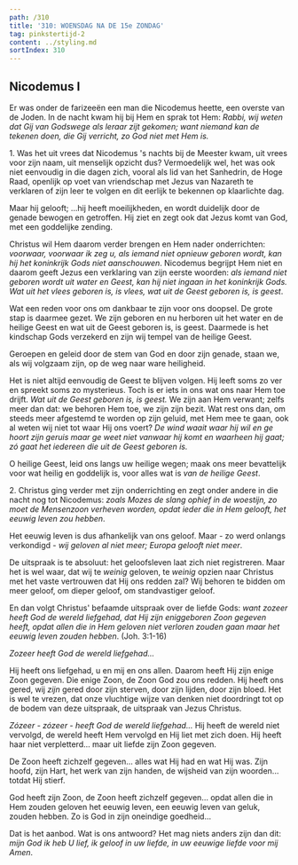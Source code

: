 ```yaml
---
path: /310
title: '310: WOENSDAG NA DE 15e ZONDAG'
tag: pinkstertijd-2
content: ../styling.md
sortIndex: 310
---
```


## Nicodemus I

Er was onder de farizeeën een man die Nicodemus heette, een overste van de Joden. In de nacht kwam hij bij Hem en sprak tot Hem: _Rabbi, wij weten dat Gij van Godswege als leraar zijt gekomen; want niemand kan de tekenen doen, die Gij verricht, zo God niet met Hem is._

1\. Was het uit vrees dat Nicodemus 's nachts bij de Meester kwam, uit vrees voor zijn naam, uit menselijk opzicht dus? Vermoedelijk wel, het was ook niet eenvoudig in die dagen zich, vooral als lid van het Sanhedrin, de Hoge Raad, openlijk op voet van vriendschap met Jezus van Nazareth te verklaren of zijn leer te volgen en dit eerlijk te bekennen op klaarlichte dag.

Maar hij gelooft; ...hij heeft moeilijkheden, en wordt duidelijk door de genade bewogen en getroffen. Hij ziet en zegt ook dat Jezus komt van God, met een goddelijke zending.

Christus wil Hem daarom verder brengen en Hem nader onderrichten: _voorwaar, voorwaar ik zeg u, als iemand niet opnieuw geboren wordt, kan hij het koninkrijk Gods niet aanschouwen_. Nicodemus begrijpt Hem niet en daarom geeft Jezus een verklaring van zijn eerste woorden: _als iemand niet geboren wordt uit water en Geest, kan hij niet ingaan in het koninkrijk Gods. Wat uit het vlees geboren is, is vlees, wat uit de Geest geboren is, is geest_.

Wat een reden voor ons om dankbaar te zijn voor ons doopsel. De grote stap is daarmee gezet. We zijn geboren en nu herboren uit het water en de heilige Geest en wat uit de Geest geboren is, is geest. Daarmede is het kindschap Gods verzekerd en zijn wij tempel van de heilige Geest.

Geroepen en geleid door de stem van God en door zijn genade, staan we, als wij volgzaam zijn, op de weg naar ware heiligheid.

Het is niet altijd eenvoudig de Geest te blijven volgen. Hij leeft soms zo ver en spreekt soms zo mysterieus. Toch is er iets in ons wat ons naar Hem toe drijft. _Wat uit de Geest geboren is, is geest._ We zijn aan Hem verwant; zelfs meer dan dat: we behoren Hem toe, we zijn zijn bezit. Wat rest ons dan, om steeds meer afgestemd te worden op zijn geluid, met Hem mee te gaan, ook al weten wij niet tot waar Hij ons voert? _De wind waait waar hij wil en ge hoort zijn geruis maar ge weet niet vanwaar hij komt en waarheen hij gaat; zó gaat het iedereen die uit de Geest geboren is._

O heilige Geest, leid ons langs uw heilige wegen; maak ons meer bevattelijk voor wat heilig en goddelijk is, voor alles wat is _van de heilige Geest_.

2\. Christus ging verder met zijn onderrichting en zegt onder andere in die nacht nog tot Nicodemus: _zoals Mozes de slang ophief in de woestijn, zo moet de Mensenzoon verheven worden, opdat ieder die in Hem gelooft, het eeuwig leven zou hebben_.

Het eeuwig leven is dus afhankelijk van ons geloof. Maar - zo werd onlangs verkondigd - _wij geloven al niet meer; Europa gelooft niet meer_.

De uitspraak is te absoluut: het geloofsleven laat zich niet registreren. Maar het is wel waar, dat wij te _weinig_ geloven, te _weinig_ opzien naar Christus met het vaste vertrouwen dat Hij ons redden zal? Wij behoren te bidden om meer geloof, om dieper geloof, om standvastiger geloof.

En dan volgt Christus' befaamde uitspraak over de liefde Gods: _want zozeer heeft God de wereld liefgehad, dat Hij zijn eniggeboren Zoon gegeven heeft, opdat allen die in Hem geloven niet verloren zouden gaan maar het eeuwig leven zouden hebben_. (Joh. 3:1-16)

_Zozeer heeft God de wereld liefgehad..._

Hij heeft ons liefgehad, u en mij en ons allen. Daarom heeft Hij zijn enige Zoon gegeven. Die enige Zoon, de Zoon God zou ons redden. Hij heeft ons gered, wij _zijn_ gered door zijn sterven, door zijn lijden, door zijn bloed. Het is wel te vrezen, dat onze vluchtige wijze van denken niet doordringt tot op de bodem van deze uitspraak, de uitspraak van Jezus Christus.

_Zózeer - zózeer - heeft God de wereld liefgehad..._ Hij heeft de wereld niet vervolgd, de wereld heeft Hem vervolgd en Hij liet met zich doen. Hij heeft haar niet verpletterd... maar uit liefde zijn Zoon gegeven.

De Zoon heeft zichzelf gegeven... alles wat Hij had en wat Hij was. Zijn hoofd, zijn Hart, het werk van zijn handen, de wijsheid van zijn woorden... totdat Hij stierf.

God heeft zijn Zoon, de Zoon heeft zichzelf gegeven... opdat allen die in Hem zouden geloven het eeuwig leven, een eeuwig leven van geluk, zouden hebben. Zo is God in zijn oneindige goedheid...

Dat is het aanbod. Wat is ons antwoord? Het mag niets anders zijn dan dit: _mijn God ik heb U lief, ik geloof in uw liefde, in uw eeuwige liefde voor mij Amen_.
